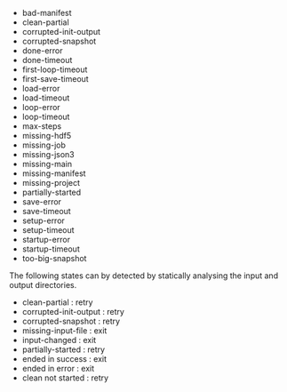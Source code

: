 - bad-manifest
- clean-partial
- corrupted-init-output
- corrupted-snapshot
- done-error
- done-timeout
- first-loop-timeout
- first-save-timeout
- load-error
- load-timeout
- loop-error
- loop-timeout
- max-steps
- missing-hdf5
- missing-job
- missing-json3
- missing-main
- missing-manifest
- missing-project
- partially-started
- save-error
- save-timeout
- setup-error
- setup-timeout
- startup-error
- startup-timeout
- too-big-snapshot

The following states can by detected by statically analysing the input and output directories.
- clean-partial : retry
- corrupted-init-output : retry
- corrupted-snapshot : retry
- missing-input-file : exit
- input-changed : exit
- partially-started : retry
- ended in success : exit
- ended in error : exit
- clean not started : retry
